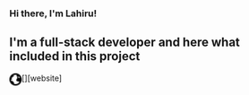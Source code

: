 ### Hi there, I'm Lahiru!

## I'm a full-stack developer and here what included in this project

[<img align="left" alt="codeSTACKr.com" width="22px" src="https://raw.githubusercontent.com/iconic/open-iconic/master/svg/globe.svg" />][website]
